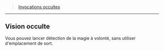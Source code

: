 ﻿---
!Generic
Id: warlock_occultsummons_hd.md#vision-occulte
ParentLink: warlock_occultsummons_hd.md#invocations-occultes
Name: Vision occulte
ParentName: Invocations occultes
NameLevel: 2
---
> [Invocations occultes](hd_warlock_occultsummons.md)

---

## Vision occulte

Vous pouvez lancer détection de la magie à volonté, sans utiliser d'emplacement de sort.

